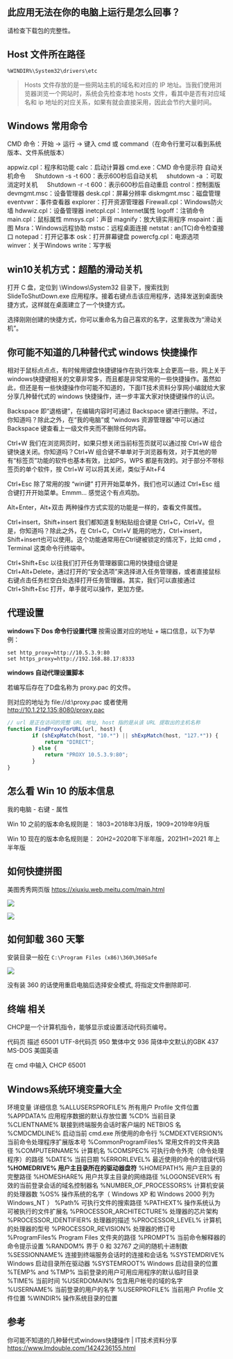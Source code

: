 ## 此应用无法在你的电脑上运行是怎么回事？

请检查下载包的完整性。

## Host 文件所在路径

```
%WINDIR%\System32\drivers\etc
```

> Hosts 文件存放的是一些网站主机的域名和对应的 IP 地址。当我们使用浏览器浏览一个网站时，系统会先检查本地 hosts 文件，看其中是否有对应域名和 ip 地址的对应关系，如果有就会直接采用，因此会节约大量时间。

## Windows 常用命令

CMD 命令：开始 -> 运行 -> 键入 cmd 或 command（在命令行里可以看到系统版本、文件系统版本） 

appwiz.cpl：程序和功能 
calc：启动计算器 
cmd.exe：CMD 命令提示符 
自动关机命令 
　 Shutdown -s -t 600：表示600秒后自动关机 
　 shutdown -a ：可取消定时关机 
　 Shutdown -r -t 600：表示600秒后自动重启 
control：控制面版 
devmgmt.msc：设备管理器 
desk.cpl：屏幕分辨率 
diskmgmt.msc：磁盘管理 
eventvwr：事件查看器 
explorer：打开资源管理器 
Firewall.cpl：Windows防火墙 
hdwwiz.cpl：设备管理器 
inetcpl.cpl：Internet属性 
logoff：注销命令 
main.cpl：鼠标属性 
mmsys.cpl：声音 
magnify：放大镜实用程序 
mspaint：画图 
Msra：Windows远程协助 
mstsc：远程桌面连接 
netstat : an(TC)命令检查接口 
notepad：打开记事本 
osk：打开屏幕键盘 
powercfg.cpl：电源选项 
winver：关于Windows 
write：写字板 

## win10关机方式：超酷的滑动关机

打开 C 盘，定位到 \Windows\System32 目录下，搜索找到SlideToShutDown.exe 应用程序。接着右键点击该应用程序，选择发送到桌面快捷方式，这样就在桌面建立了一个快捷方式。

选择刚刚创建的快捷方式，你可以重命名为自己喜欢的名字，这里我改为“滑动关机”。

## 你可能不知道的几种替代式 windows 快捷操作

相对于鼠标点点点，有时候用键盘快捷键操作在执行效率上会更高一些，网上关于windows快捷键相关的文章非常多，而且都是非常常用的一些快捷操作。虽然如此，但还是有一些快捷操作你可能不知道的，下面IT技术资料分享网小编就给大家分享几种替代式的 windows 快捷操作，进一步丰富大家对快捷键操作的认识。

Backspace
即“退格键”，在编辑内容时可通过 Backspace 键进行删除。不过，你知道吗？除此之外，在“我的电脑”或 “windows 资源管理器”中可以通过 Backspace 键查看上一级文件夹而不删除任何内容。

Ctrl+W
我们在浏览网页时，如果只想关闭当前标签页就可以通过按 Ctrl+W 组合键快速关闭。你知道吗？Ctrl+W 组合键不单单对于浏览器有效，对于其他的带有“标签页”功能的软件也基本有效，比如PS，WPS 都是有效的。对于部分不带标签页的单个软件，按 Ctrl+W 可以将其关闭，类似于Alt+F4

Ctrl+Esc
除了常用的按 “win键” 打开开始菜单外，我们也可以通过 Ctrl+Esc 组合键打开开始菜单。Emmm... 感觉这个有点鸡肋。

Alt+Enter，Alt+双击
两种操作方式实现的功能是一样的，查看文件属性。

Ctrl+insert，Shift+insert
我们都知道复制粘贴组合键是 Ctrl+C，Ctrl+V。但是，你知道吗？除此之外，在 Ctrl+C，Ctrl+V 能用的地方，Ctrl+insert，Shift+insert也可以使用。这个功能通常用在Ctrl键被锁定的情况下，比如 cmd ，Terminal 这类命令行终端中。

Ctrl+Shift+Esc
以往我们打开任务管理器窗口用的快捷组合键是 Ctrl+Alt+Delete，通过打开的“安全选项”来选择进入任务管理器，或者直接鼠标右键点击任务栏空白处选择打开任务管理器。其实，我们可以直接通过Ctrl+Shift+Esc 打开，单手就可以操作，更加方便。

## 代理设置

**windows下 Dos 命令行设置代理**
按需设置对应的地址 + 端口信息，以下为举例：
```
set http_proxy=http://10.5.3.9:80
set https_proxy=http://192.168.88.17:8333
```

**windows 自动代理设置脚本**

若编写后存在了D盘名称为 proxy.pac 的文件。

则对应的地址为 file://d:\proxy.pac 或者使用 http://10.1.212.135:8080/proxy.pac

```js
// url 是正在访问的完整 URL 地址, host 指的是从该 URL 提取出的主机名称
function FindProxyForURL(url, host) {
	    if (shExpMatch(host, "10.*") || shExpMatch(host, "127.*")) {
			return "DIRECT";	
		} else {
			return "PROXY 10.5.3.9:80"; 
		}
}
```

## 怎么看 Win 10 的版本信息

我的电脑 - 右键 - 属性

Win 10 之前的版本命名规则是：
1803=2018年3月版，1909=2019年9月版

Win 10 现在的版本命名规则是：
20H2=2020年下半年版，2021H1=2021 年上半年版

## 如何快捷拼图

美图秀秀网页版
https://xiuxiu.web.meitu.com/main.html

![](https://upload-images.jianshu.io/upload_images/1662509-ad2c4a0781be7dc9.png?imageMogr2/auto-orient/strip%7CimageView2/2/w/1240)

![](https://upload-images.jianshu.io/upload_images/1662509-8a909ed32b0c4dd1.png?imageMogr2/auto-orient/strip%7CimageView2/2/w/1240)

## 如何卸载 360 天擎
安装目录一般在
`C:\Program Files (x86)\360\360Safe`

![](https://upload-images.jianshu.io/upload_images/1662509-e55ab40a8eb7bef8.png?imageMogr2/auto-orient/strip%7CimageView2/2/w/1240)

没有装 360 的话使用重启电脑后选择安全模式, 将指定文件删除即可.

## 终端 相关

CHCP是一个计算机指令，能够显示或设置活动代码页编号。

代码页  描述
65001   UTF-8代码页
950 繁体中文
936 简体中文默认的GBK
437 MS-DOS 美国英语

在 cmd 中输入 CHCP 65001

## Windows系统环境变量大全

环境变量	详细信息
%ALLUSERSPROFILE%	所有用户 Profile 文件位置
%APPDATA%	应用程序数据的默认存放位置
%CD%	当前目录
%CLIENTNAME%	联接到终端服务会话时客户端的 NETBIOS 名
%CMDCMDLINE%	启动当前 cmd.exe 所使用的命令行
%CMDEXTVERSION%	当前命令处理程序扩展版本号
%CommonProgramFiles%	常用文件的文件夹路径
%COMPUTERNAME%	计算机名
%COMSPEC%	可执行命令外壳（命令处理程序）的路径
%DATE%	当前日期
%ERRORLEVEL%	最近使用的命令的错误代码
**%HOMEDRIVE%	用户主目录所在的驱动器盘符**
%HOMEPATH%	用户主目录的完整路径
%HOMESHARE%	用户共享主目录的网络路径
%LOGONSEVER%	有效的当前登录会话的域名控制器名
%NUMBER_OF_PROCESSORS%	计算机安装的处理器数
%OS%	操作系统的名字（ Windows XP 和 Windows 2000 列为 Windows_NT ）
%Path%	可执行文件的搜索路径
%PATHEXT%	操作系统认为可被执行的文件扩展名
%PROCESSOR_ARCHITECTURE%	处理器的芯片架构
%PROCESSOR_IDENTIFIER%	处理器的描述
%PROCESSOR_LEVEL%	计算机的处理器的型号
%PROCESSOR_REVISION%	处理器的修订号
%ProgramFiles%	Program Files 文件夹的路径
%PROMPT%	当前命令解释器的命令提示设置
%RANDOM%	界于 0 和 32767 之间的随机十进制数
%SESSIONNAME%	连接到终端服务会话时的连接和会话名
%SYSTEMDRIVE%	Windows 启动目录所在驱动器
%SYSTEMROOT%	Windows 启动目录的位置
%TEMP% and %TMP%	当前登录的用户可用应用程序的默认临时目录
%TIME%	当前时间
%USERDOMAIN%	包含用户帐号的域的名字
%USERNAME%	当前登录的用户的名字
%USERPROFILE%	当前用户 Profile 文件位置
%WINDIR%	操作系统目录的位置

## 参考

你可能不知道的几种替代式windows快捷操作 | IT技术资料分享 https://www.lmdouble.com/1424236155.html
